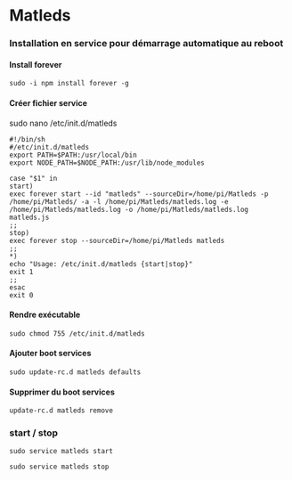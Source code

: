 # Matleds



### Installation en service pour démarrage automatique au reboot


#### Install forever

```sudo -i npm install forever -g```


#### Créer fichier service

sudo nano /etc/init.d/matleds

```
#!/bin/sh
#/etc/init.d/matleds
export PATH=$PATH:/usr/local/bin
export NODE_PATH=$NODE_PATH:/usr/lib/node_modules

case "$1" in
start)
exec forever start --id "matleds" --sourceDir=/home/pi/Matleds -p /home/pi/Matleds/ -a -l /home/pi/Matleds/matleds.log -e /home/pi/Matleds/matleds.log -o /home/pi/Matleds/matleds.log matleds.js
;;
stop)
exec forever stop --sourceDir=/home/pi/Matleds matleds
;;
*)
echo "Usage: /etc/init.d/matleds {start|stop}"
exit 1
;;
esac
exit 0
```


#### Rendre exécutable

```sudo chmod 755 /etc/init.d/matleds```


#### Ajouter boot services

```sudo update-rc.d matleds defaults```


#### Supprimer du boot services

```update-rc.d matleds remove```

### start / stop

```sudo service matleds start```

```sudo service matleds stop```

